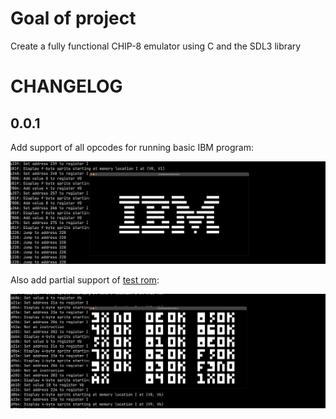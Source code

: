 # Goal of project

Create a fully functional CHIP-8 emulator using C and the SDL3 library

# CHANGELOG

## 0.0.1

Add support of all opcodes for running basic IBM program:

![Running IBM program](./images/running_IBM_program.png)

Also add partial support of [test rom](https://github.com/corax89/chip8-test-rom):

![Running test rom](./images/running_test_rom.png)
